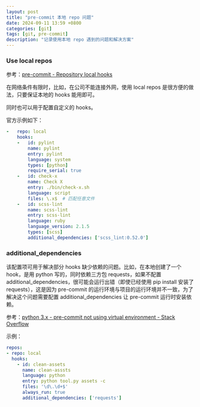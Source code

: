 ```yaml
---
layout: post
title: "pre-commit 本地 repo 问题"
date: 2024-09-11 13:59 +0800
categories: [git]
tags: [git, pre-commit]
description: "记录使用本地 repo 遇到的问题和解决方案"
---
```




### Use local repos

参考：[pre-commit - Repository local hooks](https://pre-commit.com/#repository-local-hooks)

在网络条件有限时，比如，在公司不能连接外网，使用 local repos 是很方便的做法，只要保证本地的 hooks 能用即可。

同时也可以用于配置自定义的 hooks。

官方示例如下：

```yaml
-   repo: local
    hooks:
    -   id: pylint
        name: pylint
        entry: pylint
        language: system
        types: [python]
        require_serial: true
    -   id: check-x
        name: Check X
        entry: ./bin/check-x.sh
        language: script
        files: \.x$  # 匹配任意文件
    -   id: scss-lint
        name: scss-lint
        entry: scss-lint
        language: ruby
        language_version: 2.1.5
        types: [scss]
        additional_dependencies: ['scss_lint:0.52.0']
```



### additional_dependencies

该配置项可用于解决部分 hooks 缺少依赖的问题。比如，在本地创建了一个 hook，是用 python 写的，同时依赖三方包 requests，如果不配置 additional_dependencies，很可能会运行出错（即使已经使用 pip install 安装了 requests），这是因为 pre-commit 的运行环境与项目的运行环境并不一致，为了解决这个问题需要配置 additional_dependencies 让 pre-commit 运行时安装依赖。

参考：[python 3.x - pre-commit not using virtual environment - Stack Overflow](https://stackoverflow.com/questions/70778806/pre-commit-not-using-virtual-environment)

示例：

```yaml
repos:
- repo: local
  hooks:
    - id: clean-assets
      name: clean-asssts
      language: python
      entry: python tool.py assets -c
      files: '\d\.\d+$'
      always_run: true
      additional_dependencies: ['requests']
```




